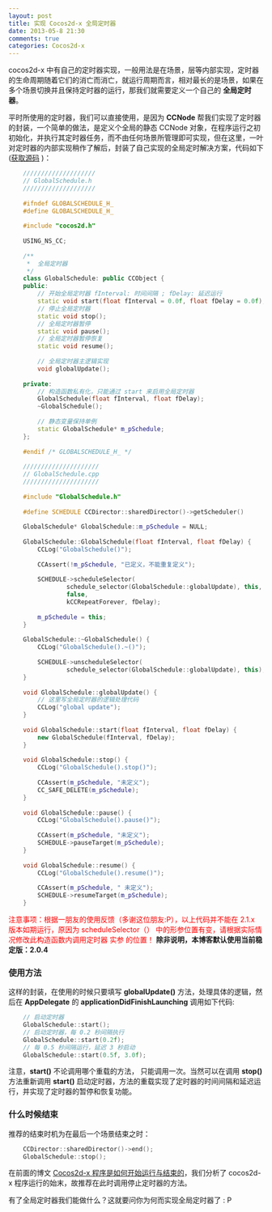 ```yaml
---
layout: post
title: 实现 Cocos2d-x 全局定时器
date: 2013-05-8 21:30
comments: true
categories: Cocos2d-x
---
```


cocos2d-x 中有自己的定时器实现，一般用法是在场景，层等内部实现，定时器的生命周期随着它们的消亡而消亡，就运行周期而言，相对最长的是场景，如果在多个场景切换并且保持定时器的运行，那我们就需要定义一个自己的  **全局定时器**。

平时所使用的定时器，我们可以直接使用，是因为 **CCNode** 帮我们实现了定时器的封装，一个简单的做法，是定义个全局的静态 CCNode 对象，在程序运行之初初始化，并执行其定时器任务，而不由任何场景所管理即可实现，但在这里，一叶对定时器的内部实现稍作了解后，封装了自己实现的全局定时解决方案，代码如下([获取源码](https://github.com/leafsoar/ls-cocos2d-x/tree/master/Learn/Classes/GlobalSchedule) )：

<!-- more -->

``` c++
	////////////////////
	// GlobalSchedule.h
	////////////////////	
	
	#ifndef GLOBALSCHEDULE_H_
	#define GLOBALSCHEDULE_H_
	
	#include "cocos2d.h"
	
	USING_NS_CC;
	
	/**
	 *	全局定时器
	 */
	class GlobalSchedule: public CCObject {
	public:
		// 开始全局定时器 fInterval: 时间间隔 ; fDelay: 延迟运行
		static void start(float fInterval = 0.0f, float fDelay = 0.0f);
		// 停止全局定时器
		static void stop();
		// 全局定时器暂停
		static void pause();
		// 全局定时器暂停恢复
		static void resume();
	
		// 全局定时器主逻辑实现
		void globalUpdate();
	
	private:
		// 构造函数私有化，只能通过 start 来启用全局定时器
		GlobalSchedule(float fInterval, float fDelay);
		~GlobalSchedule();
	
		// 静态变量保持单例
		static GlobalSchedule* m_pSchedule;
	};
	
	#endif /* GLOBALSCHEDULE_H_ */
	
	/////////////////////
	// GlobalSchedule.cpp
	/////////////////////	
	
	#include "GlobalSchedule.h"
	
	#define SCHEDULE CCDirector::sharedDirector()->getScheduler()
	
	GlobalSchedule* GlobalSchedule::m_pSchedule = NULL;
	
	GlobalSchedule::GlobalSchedule(float fInterval, float fDelay) {
		CCLog("GlobalSchedule()");
	
		CCAssert(!m_pSchedule, "已定义，不能重复定义");
	
		SCHEDULE->scheduleSelector(
				schedule_selector(GlobalSchedule::globalUpdate), this, fInterval,
				false,
				kCCRepeatForever, fDelay);
	
		m_pSchedule = this;
	}
	
	GlobalSchedule::~GlobalSchedule() {
		CCLog("GlobalSchedule().~()");
	
		SCHEDULE->unscheduleSelector(
				schedule_selector(GlobalSchedule::globalUpdate), this);
	}
	
	void GlobalSchedule::globalUpdate() {
		// 这里写全局定时器的逻辑处理代码
		CCLog("global update");
	}
	
	void GlobalSchedule::start(float fInterval, float fDelay) {
		new GlobalSchedule(fInterval, fDelay);
	}
	
	void GlobalSchedule::stop() {
		CCLog("GlobalSchedule().stop()");
	
		CCAssert(m_pSchedule, "未定义");
		CC_SAFE_DELETE(m_pSchedule);
	}
	
	void GlobalSchedule::pause() {
		CCLog("GlobalSchedule().pause()");
	
		CCAssert(m_pSchedule, "未定义");
		SCHEDULE->pauseTarget(m_pSchedule);
	}
	
	void GlobalSchedule::resume() {
		CCLog("GlobalSchedule().resume()");
	
		CCAssert(m_pSchedule, " 未定义");
		SCHEDULE->resumeTarget(m_pSchedule);
	}
```

<font color="red" >注意事项：根据一朋友的使用反馈（多谢这位朋友:P），以上代码并不能在 2.1.x 版本如期运行，原因为 scheduleSelector（） 中的形参位置有变，请根据实际情况修改此构造函数内调用定时器 实参 的位置！</font> **除非说明，本博客默认使用当前稳定版：2.0.4**
### 使用方法
这样的封装，在使用的时候只要填写 **globalUpdate()** 方法，处理具体的逻辑，然后在 **AppDelegate** 的 **applicationDidFinishLaunching** 调用如下代码:

``` c++
	// 启动定时器
	GlobalSchedule::start();
	// 启动定时器，每 0.2 秒间隔执行
	GlobalSchedule::start(0.2f);
	// 每 0.5 秒间隔运行，延迟 3 秒启动
	GlobalSchedule::start(0.5f, 3.0f);
```	

注意，**start()** 不论调用哪个重载的方法， 只能调用一次。当然可以在调用 **stop()** 方法重新调用 **start()** 启动定时器，方法的重载实现了定时器的时间间隔和延迟运行，并实现了定时器的暂停和恢复功能。

### 什么时候结束

推荐的结束时机为在最后一个场景结束之时：

``` c++
	CCDirector::sharedDirector()->end();
	GlobalSchedule::stop();
```	

在前面的博文 [Cocos2d-x 程序是如何开始运行与结束的](http://blog.leafsoar.com/archives/2013/05-05-23.html)，我们分析了 cocos2d-x 程序运行的始末，故推荐在此时调用停止定时器的方法。

有了全局定时器我们能做什么？这就要问你为何而实现全局定时器了 : P
